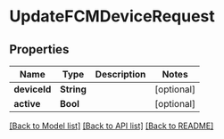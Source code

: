 # UpdateFCMDeviceRequest

## Properties
Name | Type | Description | Notes
------------ | ------------- | ------------- | -------------
**deviceId** | **String** |  | [optional] 
**active** | **Bool** |  | [optional] 

[[Back to Model list]](../README.md#documentation-for-models) [[Back to API list]](../README.md#documentation-for-api-endpoints) [[Back to README]](../README.md)


